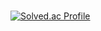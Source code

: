 #

[![Solved.ac Profile](http://mazassumnida.wtf/api/v2/generate_badge?boj=hubram)](https://solved.ac/hubram/)
